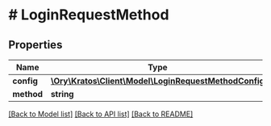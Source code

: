 # # LoginRequestMethod

## Properties

Name | Type | Description | Notes
------------ | ------------- | ------------- | -------------
**config** | [**\Ory\Kratos\Client\Model\LoginRequestMethodConfig**](LoginRequestMethodConfig.md) |  | [optional] 
**method** | **string** | and so on. | [optional] 

[[Back to Model list]](../../README.md#documentation-for-models) [[Back to API list]](../../README.md#documentation-for-api-endpoints) [[Back to README]](../../README.md)


